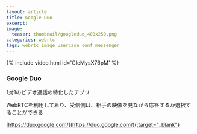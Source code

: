```yaml
---
layout: article
title: Google Duo
excerpt: 
image:
  teaser: thumbnail/googleduo_400x250.png
categories: webrtc
tags: webrtc image usercase conf messenger
---
```


{% include video.html id='CIeMysX76pM' %}

### Google Duo

1対1のビデオ通話の特化したアプリ

WebRTCを利用しており、受信側は、相手の映像を見ながら応答するか選択することができる


[https://duo.google.com/](https://duo.google.com/){:target="_blank"}
